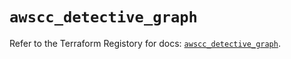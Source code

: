 # `awscc_detective_graph`

Refer to the Terraform Registory for docs: [`awscc_detective_graph`](https://registry.terraform.io/providers/hashicorp/awscc/0.70.0/docs/resources/detective_graph).
